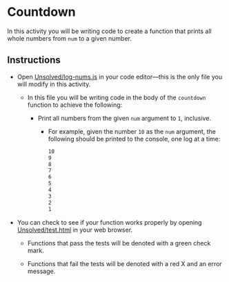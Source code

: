 # Countdown

In this activity you will be writing code to create a function that prints all whole numbers from `num` to a given number.

## Instructions

- Open [Unsolved/log-nums.js](Unsolved/log-nums.js) in your code editor&mdash;this is the only file you will modify in this activity.

  - In this file you will be writing code in the body of the `countdown` function to achieve the following:

    - Print all numbers from the given `num` argument to `1`, inclusive.

      - For example, given the number `10` as the `num` argument, the following should be printed to the console, one log at a time:

        ```bash
        10
        9
        8
        7
        6
        5
        4
        3
        2
        1
        ```

- You can check to see if your function works properly by opening [Unsolved/test.html](Unsolved/test.html) in your web browser.

  - Functions that pass the tests will be denoted with a green check mark.

  - Functions that fail the tests will be denoted with a red X and an error message.

